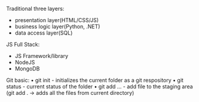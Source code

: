 Traditional three layers:
- presentation layer(HTML/CSS/JS)
- business logic layer(Python, .NET)
- data access layer(SQL)

JS Full Stack:
- JS Framework/library
- NodeJS
- MongoDB

Git basic:
• git init
    - initializes the current folder as a git respository
• git status
    - current status of the folder
• git add <file>...
    - add file to the staging area (git add . -> adds all the files from current directory)